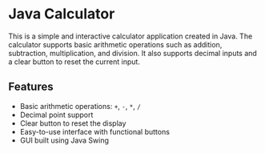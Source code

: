 # Java Calculator

This is a simple and interactive calculator application created in Java. The calculator supports basic arithmetic operations such as addition, subtraction, multiplication, and division. It also supports decimal inputs and a clear button to reset the current input.

## Features

- Basic arithmetic operations: `+`, `-`, `*`, `/`
- Decimal point support
- Clear button to reset the display
- Easy-to-use interface with functional buttons
- GUI built using Java Swing
